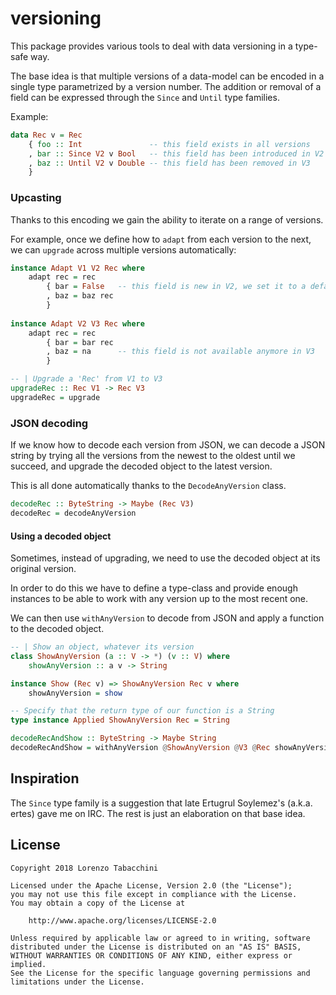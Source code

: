 # versioning

This package provides various tools to deal with data versioning in a type-safe way.

The base idea is that multiple versions of a data-model can be encoded in a single type parametrized by a version number.
The addition or removal of a field can be expressed through the `Since` and `Until` type families.

Example:

```haskell
data Rec v = Rec
    { foo :: Int               -- this field exists in all versions
    , bar :: Since V2 v Bool   -- this field has been introduced in V2
    , baz :: Until V2 v Double -- this field has been removed in V3
    }
```

### Upcasting

Thanks to this encoding we gain the ability to iterate on a range of versions.

For example, once we define how to `adapt` from each version to the next,
we can `upgrade` across multiple versions automatically:

```haskell
instance Adapt V1 V2 Rec where
    adapt rec = rec
        { bar = False   -- this field is new in V2, we set it to a default value
        , baz = baz rec
        }
        
instance Adapt V2 V3 Rec where
    adapt rec = rec
        { bar = bar rec
        , baz = na      -- this field is not available anymore in V3
        }

-- | Upgrade a 'Rec' from V1 to V3
upgradeRec :: Rec V1 -> Rec V3
upgradeRec = upgrade
```

### JSON decoding

If we know how to decode each version from JSON,
we can decode a JSON string by trying all the versions
from the newest to the oldest until we succeed,
and upgrade the decoded object to the latest version.

This is all done automatically thanks to the `DecodeAnyVersion` class.

```haskell
decodeRec :: ByteString -> Maybe (Rec V3)
decodeRec = decodeAnyVersion
```

#### Using a decoded object

Sometimes, instead of upgrading,
we need to use the decoded object at its original version.

In order to do this we have to define a type-class and provide enough instances
to be able to work with any version up to the most recent one.

We can then use `withAnyVersion` to decode from JSON and apply a function
to the decoded object.

```haskell
-- | Show an object, whatever its version
class ShowAnyVersion (a :: V -> *) (v :: V) where
    showAnyVersion :: a v -> String

instance Show (Rec v) => ShowAnyVersion Rec v where
    showAnyVersion = show

-- Specify that the return type of our function is a String
type instance Applied ShowAnyVersion Rec = String

decodeRecAndShow :: ByteString -> Maybe String
decodeRecAndShow = withAnyVersion @ShowAnyVersion @V3 @Rec showAnyVersion
```

## Inspiration

The `Since` type family is a suggestion that late Ertugrul Soylemez's (a.k.a. ertes) gave me on IRC.
The rest is just an elaboration on that base idea.

## License

    Copyright 2018 Lorenzo Tabacchini

    Licensed under the Apache License, Version 2.0 (the "License");
    you may not use this file except in compliance with the License.
    You may obtain a copy of the License at

        http://www.apache.org/licenses/LICENSE-2.0

    Unless required by applicable law or agreed to in writing, software
    distributed under the License is distributed on an "AS IS" BASIS,
    WITHOUT WARRANTIES OR CONDITIONS OF ANY KIND, either express or implied.
    See the License for the specific language governing permissions and
    limitations under the License.
